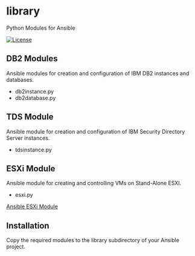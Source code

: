 # library
Python Modules for Ansible

[![License](https://img.shields.io/badge/License-Apache%202.0-blue.svg)](https://opensource.org/licenses/Apache-2.0)
## DB2 Modules
Ansible modules for creation and configuration of IBM DB2 instances and databases.
* db2instance.py
* db2database.py

## TDS Module
Ansible module for creation and configuration of IBM Security Directory Server instances.
* tdsinstance.py

## ESXi Module
Ansible module for creating and controlling VMs on Stand-Alone ESXI.
* esxi.py

[Ansible ESXi Module](https://techlink.microknight.com/2019/11/19/ansible-esxi-module/)

## Installation
Copy the required modules to the library subdirectory of your Ansible project.
